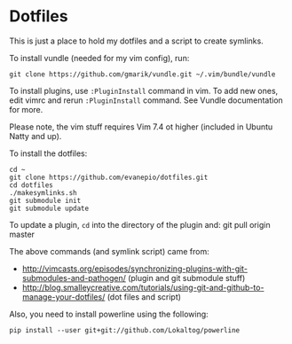 Dotfiles
========

This is just a place to hold my dotfiles and a script to create symlinks.

To install vundle (needed for my vim config), run:

    git clone https://github.com/gmarik/vundle.git ~/.vim/bundle/vundle

To install plugins, use `:PluginInstall` command in vim. To add new ones, edit vimrc and rerun `:PluginInstall` command. See Vundle documentation for more.

Please note, the vim stuff requires Vim 7.4 ot higher (included in Ubuntu Natty and up).

To install the dotfiles:

    cd ~
    git clone https://github.com/evanepio/dotfiles.git
    cd dotfiles
    ./makesymlinks.sh
    git submodule init
    git submodule update

To update a plugin, `cd` into the directory of the plugin and:
    git pull origin master

The above commands (and symlink script) came from: 

* http://vimcasts.org/episodes/synchronizing-plugins-with-git-submodules-and-pathogen/ (plugin and git submodule stuff)
* http://blog.smalleycreative.com/tutorials/using-git-and-github-to-manage-your-dotfiles/ (dot files and script)

Also, you need to install powerline using the following:

    pip install --user git+git://github.com/Lokaltog/powerline
